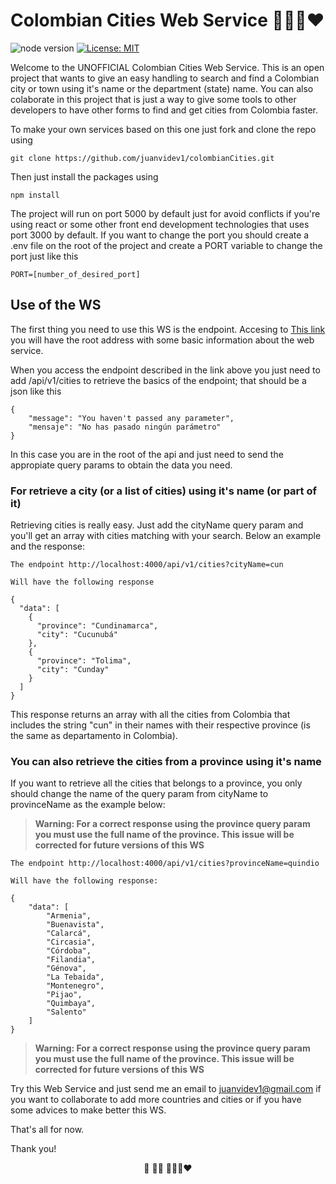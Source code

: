 # Colombian Cities Web Service 💛💛💙❤️

![node version](https://img.shields.io/badge/node_version-16.17.1-green) [![License: MIT](https://img.shields.io/badge/License-MIT-yellow.svg)](https://opensource.org/licenses/MIT) 

Welcome to the UNOFFICIAL Colombian Cities Web Service. This is an open project that wants to give an easy handling to search and find a Colombian city or town using it's name or the department (state) name. You can also colaborate in this project that is just a way to give some tools to other developers to have other forms to find and get cities from Colombia faster.

To make your own services based on this one just fork and clone the repo using

```
git clone https://github.com/juanvidev1/colombianCities.git
```

Then just install the packages using
```
npm install
```

The project will run on port 5000 by default just for avoid conflicts if you're using react or some other front end development technologies that uses port 3000 by default. If you want to change the port you should create a .env file on the root of the project and create a PORT variable to change the port just like this
```
PORT=[number_of_desired_port]
```
## Use of the WS
The first thing you need to use this WS is the endpoint. Accesing to [This link](https://colombian-cities.onrender.com/) you will have the root address with some basic information about the web service.

When you access the endpoint described in the link above you just need to add /api/v1/cities to retrieve the basics of the endpoint; that should be a json like this
```
{
    "message": "You haven't passed any parameter",
    "mensaje": "No has pasado ningún parámetro"
}
```
In this case you are in the root of the api and just need to send the appropiate query params to obtain the data you need.
### For retrieve a city (or a list of cities) using it's name (or part of it)
Retrieving cities is really easy. Just add the cityName query param and you'll get an array with cities matching with your search. Below an example and the response:

```
The endpoint http://localhost:4000/api/v1/cities?cityName=cun

Will have the following response

{
  "data": [
    {
      "province": "Cundinamarca",
      "city": "Cucunubá"
    },
    {
      "province": "Tolima",
      "city": "Cunday"
    }
  ]
}
``` 

This response returns an array with all the cities from Colombia that includes the string "cun" in their names with their respective province (is the same as departamento in Colombia).

### You can also retrieve the cities from a province using it's name
If you want to retrieve all the cities that belongs to a province, you only should change the name of the query param from cityName to provinceName as the example below:

> **Warning: For a correct response using the province query param you must use the full name of the province. This issue will be corrected for future versions of this WS**
```
The endpoint http://localhost:4000/api/v1/cities?provinceName=quindio

Will have the following response:

{
    "data": [
        "Armenia",
        "Buenavista",
        "Calarcá",
        "Circasia",
        "Córdoba",
        "Filandia",
        "Génova",
        "La Tebaida",
        "Montenegro",
        "Pijao",
        "Quimbaya",
        "Salento"
    ]
}
```
> **Warning: For a correct response using the province query param you must use the full name of the province. This issue will be corrected for future versions of this WS**

Try this Web Service and just send me an email to juanvidev1@gmail.com if you want to collaborate to add more countries and cities or if you have some advices to make better this WS.

That's all for now.

Thank you!


<p align=center>
    💙 🦸‍♂️ 💛💛💙❤️
</p>